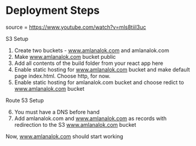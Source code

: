 
#   Deployment Steps

source = https://www.youtube.com/watch?v=mls8tiiI3uc

S3 Setup

1. Create two buckets - www.amlanalok.com and amlanalok.com
2. Make www.amlanalok.com bucket public
3. Add all contents of the build folder from your react app here
4. Enable static hosting for www.amlanalok.com bucket and make default page index.html. Choose http, for now.
5. Enable static hosting for amlanalok.com bucket and choose redict to www.amlanalok.com bucket

Route 53 Setup

6. You must have a DNS before hand
7. Add amlanalok.com and www.amlanalok.com as records with redirection to the S3 www.amlanalok.com bucket

Now, www.amlanalok.com should start working
